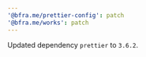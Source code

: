 ```yaml
---
'@bfra.me/prettier-config': patch
'@bfra.me/works': patch
---
```


Updated dependency `prettier` to `3.6.2`.
